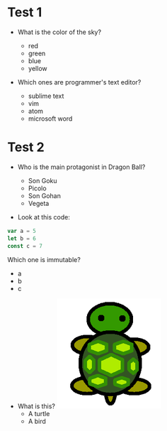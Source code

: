# Test 1

* What is the color of the sky?
  - red
  - green
  - blue 
  - yellow

* Which ones are programmer's text editor?
  - sublime text 
  - vim 
  - atom 
  - microsoft word

# Test 2

* Who is the main protagonist in Dragon Ball?
  - Son Goku 
  - Picolo
  - Son Gohan
  - Vegeta

* Look at this code:
```javascript
var a = 5
let b = 6
const c = 7
```
Which one is immutable?
  - a
  - b
  - c 

* What is this?
![turtle](turtle.png)
  - A turtle 
  - A bird
